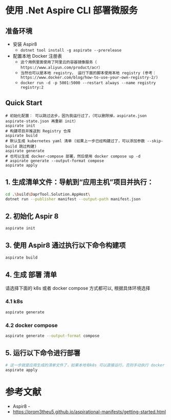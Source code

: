 # 使用 .Net Aspire CLI 部署微服务

## 准备环境

- 安装 Aspir8 
	- `dotnet tool install -g aspirate --prerelease`
- 配置本地 Docker 注册表
	- `这个用例里面使用了阿里云的容器镜像服务（ https://www.aliyun.com/product/acr）`
	- `当然也可以是本地 registry， 运行下面的脚本使用本地 registry (参考：https://www.docker.com/blog/how-to-use-your-own-registry-2/)`
	- `docker run -d -p 5001:5000 --restart always --name registry registry:2`

## Quick Start

```
# 初始化配置： 可以跳过这步，因为我运行过了，（可以删除掉，aspirate.json aspirate-state.json 再重新 init）
aspirate init 
# 构建项目并推送到 Registry 仓库
aspirate build
# 默认生成 kubernetes yaml 清单 (如果上一步已经构建过了，可以添加参数 --skip-build 跳过构建)
aspirate generate
# 也可以生成 docker-compose 部署，然后使用 docker compose up -d 
# aspirate generate --output-format compose
aspirate apply
```



## 1. 生成清单文件：导航到“应用主机”项目并执行：

```bash
cd .\build\DaprTool.Solution.AppHost\
dotnet run --publisher manifest --output-path manifest.json
```


## 2. 初始化 Aspir 8

```bash
aspirate init
```


## 3. 使用 Aspir8 通过执行以下命令构建项

```bash
aspirate build
```


## 4. 生成 部署 清单


请选择下面的 k8s 或者 docker compose 方式都可以, 根据具体环境选择


### 4.1 k8s

```bash
aspirate generate
```

### 4.2 docker compose

```bash
aspirate generate --output-format compose
```



## 5. 运行以下命令进行部署

```bash
# 这一步就是应用生成的清单文件了，如果本地有k8s 可以直接运行，否则手动执行 docker compose 也可。
aspirate apply
```




# 参考文献

- Aspir8 -  
- https://prom3theu5.github.io/aspirational-manifests/getting-started.html

